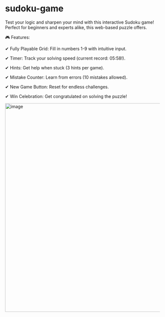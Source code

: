 # sudoku-game
Test your logic and sharpen your mind with this interactive Sudoku game! Perfect for beginners and experts alike, this web-based puzzle offers.

🎮 Features:

✔ Fully Playable Grid: Fill in numbers 1-9 with intuitive input.

✔ Timer: Track your solving speed (current record: 05:58!).

✔ Hints: Get help when stuck (3 hints per game).

✔ Mistake Counter: Learn from errors (10 mistakes allowed).

✔ New Game Button: Reset for endless challenges.

✔ Win Celebration: Get congratulated on solving the puzzle!


<img width="861" height="678" alt="image" src="https://github.com/user-attachments/assets/4f1334be-18d6-4754-a34a-deb07d03e42f" />
